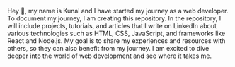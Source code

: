 Hey 👋, my name is Kunal and I have started my journey as a web developer. To document my journey, I am creating this repository. In the repository, I will include projects, tutorials, and articles that I write on LinkedIn about various technologies such as HTML, CSS, JavaScript, and frameworks like React and Node.js. My goal is to share my experiences and resources with others, so they can also benefit from my journey. I am excited to dive deeper into the world of web development and see where it takes me.
